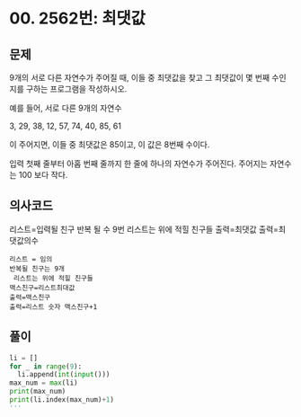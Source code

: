 # 00. 2562번: 최댓값
## 문제
9개의 서로 다른 자연수가 주어질 때, 이들 중 최댓값을 찾고 그 최댓값이 몇 번째 수인지를 구하는 프로그램을 작성하시오.

예를 들어, 서로 다른 9개의 자연수

3, 29, 38, 12, 57, 74, 40, 85, 61

이 주어지면, 이들 중 최댓값은 85이고, 이 값은 8번째 수이다.

입력
첫째 줄부터 아홉 번째 줄까지 한 줄에 하나의 자연수가 주어진다. 주어지는 자연수는 100 보다 작다.
## 의사코드
리스트=입력될 친구
반복 될 수 9번
 리스트는 위에 적힐 친구들
출력=최댓값
출력=최댓값의수
```
리스트 = 임의
반복될 친구는 9개
 리스트는 위에 적힐 친구들
맥스친구=리스트최대값
출력=맥스친구
출력=리스트 숫자 맥스친구+1
```

## 풀이
```python
li = []
for _ in range(9):
  li.append(int(input()))
max_num = max(li)
print(max_num)
print(li.index(max_num)+1)
'''

